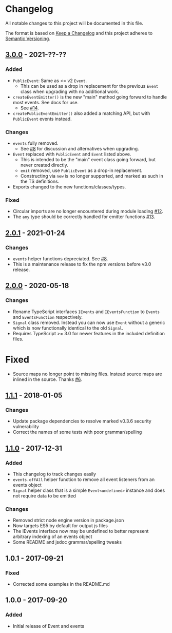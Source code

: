 # Changelog
All notable changes to this project will be documented in this file.

The format is based on [Keep a Changelog]
and this project adheres to [Semantic Versioning].

## [3.0.0] - 2021-??-??
### Added
- `PublicEvent`: Same as <= v2 `Event`.
  - This can be used as a drop in replacement for the previous `Event` class
    when upgrading with no additional work.
- `createEventEmitter()` is the new "main" method going forward to handle most
  events. See docs for use.
  - See [#14].
- `createPublicEventEmitter()` also added a matching API, but with
  `PublicEvent` events instead.

### Changes
- `events` fully removed.
  - See [#8] for discussion and alternatives when upgrading.
- `Event` replaced with `PublicEvent` and `Event` listed above.
  - This is intended to be the "main" event class going forward, but never
    created directly.
  - `emit` removed, use `PublicEvent` as a drop-in replacement.
  - Constructing via `new` is no longer supported, and marked as such in the TS
    definitions.
- Exports changed to the new functions/classes/types.

### Fixed
- Circular imports are no longer encountered during module loading [#12].
- The `any` type should be correctly handled for emitter functions [#13].

## [2.0.1] - 2021-01-24
### Changes
- `events` helper functions depreciated. See [#8].
- This is a maintenance release to fix the npm versions before v3.0 release.

## [2.0.0] - 2020-05-18
### Changes
- Rename TypeScript interfaces `IEvents` and `IEventsFunction` to `Events` and `EventsFunction` respectively.
- `Signal` class removed. Instead you can now use `Event` without a generic which is now functionally identical to the old `Signal`.
- Requires TypeScript >= 3.0 for newer features in the included definition files.

# Fixed
- Source maps no longer point to missing files. Instead source maps are inlined in the source. Thanks [#6].

## [1.1.1] - 2018-01-05
### Changes
- Update package dependencies to resolve marked v0.3.6 security vulnerability
- Correct the names of some tests with poor grammar/spelling

## [1.1.0] - 2017-12-31
### Added
- This changelog to track changes easily
- `events.offAll` helper function to remove all event listeners from an events object
- `Signal` helper class that is a simple `Event<undefined>` instance and does not require data to be emitted

### Changes
- Removed strict node engine version in package.json
- Now targets ES5 by default for output js files
- The IEvents interface now may be undefined to better represent arbitrary indexing of an events object
- Some README and jsdoc grammar/spelling tweaks

## 1.0.1 - 2017-09-21
### Fixed
- Corrected some examples in the README.md

## 1.0.0 - 2017-09-20
### Added
- Initial release of Event and events

[Keep a Changelog]: http://keepachangelog.com/en/1.0.0/
[Semantic Versioning]: http://semver.org/spec/v2.0.0.html
[1.0.1]: https://github.com/JacobFischer/ts-typed-events/releases/tag/v1.0.1
[1.1.0]: https://github.com/JacobFischer/ts-typed-events/releases/tag/v1.1.0
[1.1.1]: https://github.com/JacobFischer/ts-typed-events/releases/tag/v1.1.1
[2.0.0]: https://github.com/JacobFischer/ts-typed-events/releases/tag/v2.0.0
[2.0.1]: https://github.com/JacobFischer/ts-typed-events/releases/tag/v2.0.1
[3.0.0]: https://github.com/JacobFischer/ts-typed-events/releases/tag/v3.0.0
[#6]: https://github.com/JacobFischer/ts-typed-events/issues/6
[#8]: https://github.com/JacobFischer/ts-typed-events/issues/8
[#12]: https://github.com/JacobFischer/ts-typed-events/issues/12
[#13]: https://github.com/JacobFischer/ts-typed-events/pull/13
[#14]: https://github.com/JacobFischer/ts-typed-events/pull/14
[#6]: https://github.com/JacobFischer/ts-typed-events/issues/6
[#8]: https://github.com/JacobFischer/ts-typed-events/issues/8

